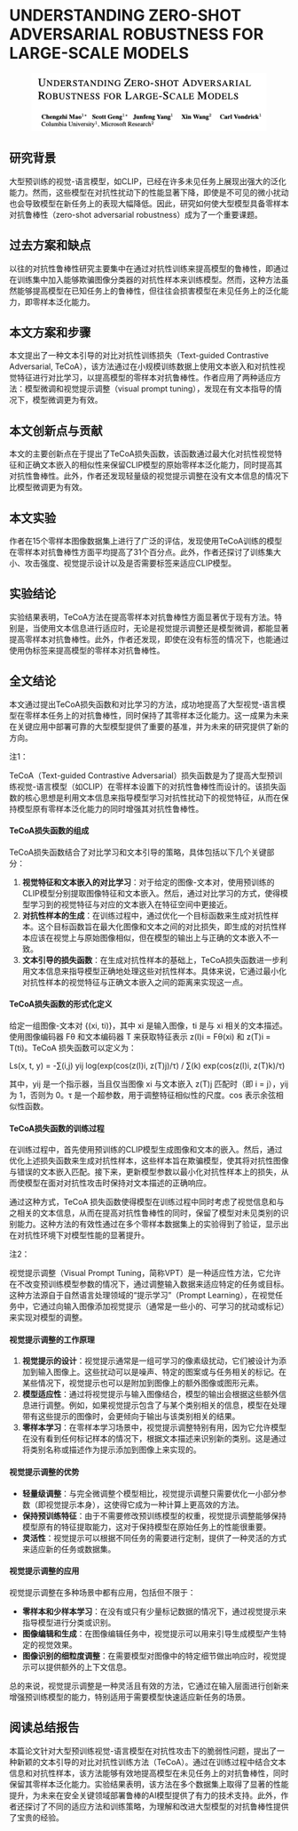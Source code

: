 # UNDERSTANDING ZERO-SHOT ADVERSARIAL ROBUSTNESS FOR LARGE-SCALE MODELS

<figure><img src="../.gitbook/assets/image (234).png" alt=""><figcaption></figcaption></figure>

## 研究背景

大型预训练的视觉-语言模型，如CLIP，已经在许多未见任务上展现出强大的泛化能力。然而，这些模型在对抗性扰动下的性能显著下降，即使是不可见的微小扰动也会导致模型在新任务上的表现大幅降低。因此，研究如何使大型模型具备零样本对抗鲁棒性（zero-shot adversarial robustness）成为了一个重要课题。

## 过去方案和缺点

以往的对抗性鲁棒性研究主要集中在通过对抗性训练来提高模型的鲁棒性，即通过在训练集中加入能够欺骗图像分类器的对抗性样本来训练模型。然而，这种方法虽然能够提高模型在已知任务上的鲁棒性，但往往会损害模型在未见任务上的泛化能力，即零样本泛化能力。

## 本文方案和步骤

本文提出了一种文本引导的对比对抗性训练损失（Text-guided Contrastive Adversarial, TeCoA），该方法通过在小规模训练数据上使用文本嵌入和对抗性视觉特征进行对比学习，以提高模型的零样本对抗鲁棒性。作者应用了两种适应方法：模型微调和视觉提示调整（visual prompt tuning），发现在有文本指导的情况下，模型微调更为有效。

## 本文创新点与贡献

本文的主要创新点在于提出了TeCoA损失函数，该函数通过最大化对抗性视觉特征和正确文本嵌入的相似性来保留CLIP模型的原始零样本泛化能力，同时提高其对抗性鲁棒性。此外，作者还发现轻量级的视觉提示调整在没有文本信息的情况下比模型微调更为有效。

## 本文实验

作者在15个零样本图像数据集上进行了广泛的评估，发现使用TeCoA训练的模型在零样本对抗鲁棒性方面平均提高了31个百分点。此外，作者还探讨了训练集大小、攻击强度、视觉提示设计以及是否需要标签来适应CLIP模型。

## 实验结论

实验结果表明，TeCoA方法在提高零样本对抗鲁棒性方面显著优于现有方法。特别是，当使用文本信息进行适应时，无论是视觉提示调整还是模型微调，都能显著提高零样本对抗鲁棒性。此外，作者还发现，即使在没有标签的情况下，也能通过使用伪标签来提高模型的零样本对抗鲁棒性。

## 全文结论

本文通过提出TeCoA损失函数和对比学习的方法，成功地提高了大型视觉-语言模型在零样本任务上的对抗鲁棒性，同时保持了其零样本泛化能力。这一成果为未来在关键应用中部署可靠的大型模型提供了重要的基准，并为未来的研究提供了新的方向。



注1：

TeCoA（Text-guided Contrastive Adversarial）损失函数是为了提高大型预训练视觉-语言模型（如CLIP）在零样本设置下的对抗性鲁棒性而设计的。该损失函数的核心思想是利用文本信息来指导模型学习对抗性扰动下的视觉特征，从而在保持模型原有零样本泛化能力的同时增强其对抗性鲁棒性。

#### TeCoA损失函数的组成

TeCoA损失函数结合了对比学习和文本引导的策略，具体包括以下几个关键部分：

1. **视觉特征和文本嵌入的对比学习**：对于给定的图像-文本对，使用预训练的CLIP模型分别提取图像特征和文本嵌入。然后，通过对比学习的方式，使得模型学习到的视觉特征与对应的文本嵌入在特征空间中更接近。
2. **对抗性样本的生成**：在训练过程中，通过优化一个目标函数来生成对抗性样本。这个目标函数旨在最大化图像和文本之间的对比损失，即生成的对抗性样本应该在视觉上与原始图像相似，但在模型的输出上与正确的文本嵌入不一致。
3. **文本引导的损失函数**：在生成对抗性样本的基础上，TeCoA损失函数进一步利用文本信息来指导模型正确地处理这些对抗性样本。具体来说，它通过最小化对抗性样本的视觉特征与正确文本嵌入之间的距离来实现这一点。

#### TeCoA损失函数的形式化定义

给定一组图像-文本对 {(xi, ti)}，其中 xi 是输入图像，ti 是与 xi 相关的文本描述。使用图像编码器 Fθ 和文本编码器 T 来获取特征表示 z(I)i = Fθ(xi) 和 z(T)i = T(ti)。TeCoA 损失函数可以定义为：

Ls(x, t, y) = -∑(i,j) yij log(exp(cos(z(I)i, z(T)j)/τ) / ∑(k) exp(cos(z(I)i, z(T)k)/τ)

其中，yij 是一个指示器，当且仅当图像 xi 与文本嵌入 z(T)j 匹配时（即 i = j），yij 为 1，否则为 0。τ 是一个超参数，用于调整特征相似性的尺度。cos 表示余弦相似性函数。

#### TeCoA损失函数的训练过程

在训练过程中，首先使用预训练的CLIP模型生成图像和文本的嵌入。然后，通过优化上述损失函数来生成对抗性样本，这些样本旨在欺骗模型，使其将对抗性图像与错误的文本嵌入匹配。接下来，更新模型参数以最小化对抗性样本上的损失，从而使模型在面对对抗性攻击时保持对文本描述的正确响应。

通过这种方式，TeCoA 损失函数使得模型在训练过程中同时考虑了视觉信息和与之相关的文本信息，从而在提高对抗性鲁棒性的同时，保留了模型对未见类别的识别能力。这种方法的有效性通过在多个零样本数据集上的实验得到了验证，显示出在对抗性环境下对模型性能的显著提升。



注2：

视觉提示调整（Visual Prompt Tuning，简称VPT）是一种适应性方法，它允许在不改变预训练模型参数的情况下，通过调整输入数据来适应特定的任务或目标。这种方法源自于自然语言处理领域的“提示学习”（Prompt Learning），在视觉任务中，它通过向输入图像添加视觉提示（通常是一些小的、可学习的扰动或标记）来实现对模型的调整。

#### 视觉提示调整的工作原理

1. **视觉提示的设计**：视觉提示通常是一组可学习的像素级扰动，它们被设计为添加到输入图像上。这些扰动可以是噪声、特定的图案或与任务相关的标记。在某些情况下，视觉提示也可以是附加到图像上的额外图像或图形元素。
2. **模型适应性**：通过将视觉提示与输入图像结合，模型的输出会根据这些额外信息进行调整。例如，如果视觉提示包含了与某个类别相关的信息，模型在处理带有这些提示的图像时，会更倾向于输出与该类别相关的结果。
3. **零样本学习**：在零样本学习场景中，视觉提示调整特别有用，因为它允许模型在没有看到任何标记样本的情况下，根据文本描述来识别新的类别。这是通过将类别名称或描述作为提示添加到图像上来实现的。

#### 视觉提示调整的优势

* **轻量级调整**：与完全微调整个模型相比，视觉提示调整只需要优化一小部分参数（即视觉提示本身），这使得它成为一种计算上更高效的方法。
* **保持预训练特征**：由于不需要修改预训练模型的权重，视觉提示调整能够保持模型原有的特征提取能力，这对于保持模型在原始任务上的性能很重要。
* **灵活性**：视觉提示可以根据不同任务的需要进行定制，提供了一种灵活的方式来适应新的任务或数据集。

#### 视觉提示调整的应用

视觉提示调整在多种场景中都有应用，包括但不限于：

* **零样本和少样本学习**：在没有或只有少量标记数据的情况下，通过视觉提示来指导模型进行分类或识别。
* **图像编辑和生成**：在图像编辑任务中，视觉提示可以用来引导生成模型产生特定的视觉效果。
* **图像识别的细粒度调整**：在需要模型对图像中的特定细节做出响应时，视觉提示可以提供额外的上下文信息。

总的来说，视觉提示调整是一种灵活且有效的方法，它通过在输入层面进行创新来增强预训练模型的能力，特别适用于需要模型快速适应新任务的场景。





## 阅读总结报告

本篇论文针对大型预训练视觉-语言模型在对抗性攻击下的脆弱性问题，提出了一种新颖的文本引导的对比对抗性训练方法（TeCoA）。通过在训练过程中结合文本信息和对抗性样本，该方法能够有效地提高模型在未见任务上的对抗鲁棒性，同时保留其零样本泛化能力。实验结果表明，该方法在多个数据集上取得了显著的性能提升，为未来在安全关键领域部署鲁棒的AI模型提供了有力的技术支持。此外，作者还探讨了不同的适应方法和训练策略，为理解和改进大型模型的对抗鲁棒性提供了宝贵的经验。
